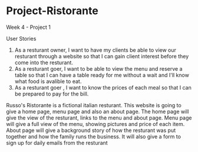 # Project-Ristorante
Week 4 - Project 1

User Stories
1. As a resturant owner, I want to have my clients be able to view our resturant through a website so that I can gain client interest before they come into the resturant.
2. As a resturant goer, I want to be able to view the menu and reserve a table so that I can have a table ready for me without a wait and I'll know what food is avalible to eat.
3. As a resturant goer , I want to know the prices of each meal so that I can be prepared to pay for the bill.

Russo's Ristorante is a fictional italian resturant. This website is going to give a home page, menu page and also an about page. The home page will give the view of the resturant, links to the menu and about page. Menu page will give a full view of the menu, showing pictures and price of each item. About page will give a background story of how the resturant was put together and how the family runs the business. It will also give a form to sign up for daily emails from the resturant